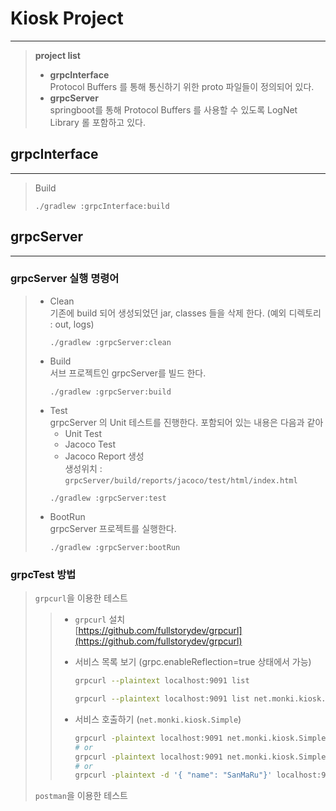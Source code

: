 # **Kiosk Project**
***
> **project list**
> * **grpcInterface**  
>   Protocol Buffers 를 통해 통신하기 위한 proto 파일들이 정의되어 있다.
> * **grpcServer**  
>   springboot를 통해 Protocol Buffers 를 사용할 수 있도록 LogNet Library 롤 포함하고 있다. 
>

## **grpcInterface**
***
> Build
> ```
> ./gradlew :grpcInterface:build
> ```

## **grpcServer**
***
### **grpcServer 실행 명령어**
> * Clean  
>   기존에 build 되어 생성되었던 jar, classes 들을 삭제 한다. (예외 디렉토리 : out, logs)
>   ```
>   ./gradlew :grpcServer:clean
>   ```
> * Build  
>   서브 프로젝트인 grpcServer를 빌드 한다.
>   ```
>   ./gradlew :grpcServer:build
>   ```
> * Test  
>   grpcServer 의 Unit 테스트를 진행한다.
>   포함되어 있는 내용은 다음과 같아
>   * Unit Test
>   * Jacoco Test
>   * Jacoco Report 생성  
>     생성위치 : ``grpcServer/build/reports/jacoco/test/html/index.html``
>   ```
>   ./gradlew :grpcServer:test
>   ```
> * BootRun  
>   grpcServer 프로젝트를 실행한다.
>   ```
>   ./gradlew :grpcServer:bootRun
>   ```
### **grpcTest 방법**
> ``grpcurl``을 이용한 테스트  
> > * ``grpcurl`` 설치  
> >   [https://github.com/fullstorydev/grpcurl](https://github.com/fullstorydev/grpcurl)    
> >   
> > 
> > * 서비스 목록 보기 (grpc.enableReflection=true 상태에서 가능)
> >   ```bash
> >   grpcurl --plaintext localhost:9091 list
> >   
> >   grpcurl --plaintext localhost:9091 list net.monki.kiosk.Simple
> >   ```  
> > * 서비스 호출하기 (``net.monki.kiosk.Simple``)
> >   ```bash
> >   grpcurl -plaintext localhost:9091 net.monki.kiosk.Simple.SayHello
> >   # or
> >   grpcurl -plaintext localhost:9091 net.monki.kiosk.Simple/SayHello
> >   # or 
> >   grpcurl -plaintext -d '{ "name": "SanMaRu"}' localhost:9091 net.monki.kiosk.Simple/SayHello
> >   ```
> ``postman``을 이용한 테스트  
> 

